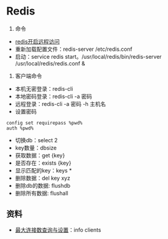 # Redis

1. 命令
  * [redis开启远程访问](http://www.cnblogs.com/liusxg/p/5712493.html)
  * 重新加载配置文件：redis-server /etc/redis.conf
  * 启动：service redis start。/usr/local/redis/bin/redis-server /usr/local/redis/redis.conf &

1. 客户端命令
  * 本机无密登录：redis-cli
  * 本地密码登录：redis-cli -a 密码
  * 远程登录：redis-cli -a 密码 -h 主机名
  * 设置密码
  ```
  config set requirepass %pwd%
  auth %pwd%
  ```
  * 切换db：select 2
  * key数量：dbsize
  * 获取数据：get {key}
  * 是否存在：exists {key}
  * 显示匹配的key：keys *
  * 删除数据：del key xyz
  * 删除db的数据: flushdb
  * 删除所有数据: flushall

## 资料
* [最大连接数查询与设置](https://www.cnblogs.com/zt007/p/9510795.html)：info clients
